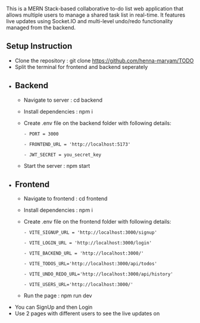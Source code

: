 This is a MERN Stack-based collaborative to-do list web application that allows multiple users to manage a shared task list in real-time. It features live updates using Socket.IO and multi-level undo/redo functionality managed from the backend.

## Setup Instruction
  - Clone the repository : git clone https://github.com/henna-maryam/TODO
  - Split the terminal for frontend and backend seperately
  - ## Backend
      - Navigate to server : cd backend
      - Install dependencies : npm i
      - Create .env file on the backend folder with following details:
        
            - PORT = 3000
        
            - FRONTEND_URL = 'http://localhost:5173'
        
            - JWT_SECRET = you_secret_key   
      - Start the server : npm start
  - ## Frontend
      - Navigate to frontend : cd frontend
      - Install dependencies : npm i
      - Create .env file on the frontend folder with following details:
        
            - VITE_SIGNUP_URL = 'http://localhost:3000/signup'
        
            - VITE_LOGIN_URL = 'http://localhost:3000/login'
        
            - VITE_BACKEND_URL = 'http://localhost:3000/'
        
            - VITE_TODOS_URL='http://localhost:3000/api/todos'
        
            - VITE_UNDO_REDO_URL='http://localhost:3000/api/history'
        
            - VITE_USERS_URL='http://localhost:3000/'
      - Run the page : npm run dev
  - You can SignUp and then Login 
  - Use 2 pages with different users to see the live updates on
    
